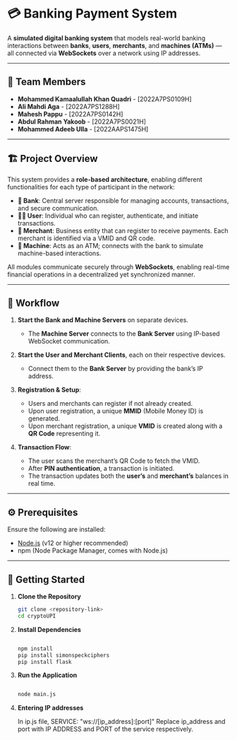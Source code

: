 # 💳 Banking Payment System

A **simulated digital banking system** that models real-world banking interactions between **banks**, **users**, **merchants**, and **machines (ATMs)** — all connected via **WebSockets** over a network using IP addresses.

---

## 👥 Team Members

- **Mohammed Kamaalullah Khan Quadri** - [2022A7PS0109H]
- **Ali Mahdi Aga** - [2022A7PS1288H]
- **Mahesh Pappu** - [2022A7PS0142H]
- **Abdul Rahman Yakoob** - [2022A7PS0021H]
- **Mohammed Adeeb Ulla** - [2022AAPS1475H]

---

## 🏗️ Project Overview

This system provides a **role-based architecture**, enabling different functionalities for each type of participant in the network:

- **🏦 Bank**: Central server responsible for managing accounts, transactions, and secure communication.
- **🧑‍💼 User**: Individual who can register, authenticate, and initiate transactions.
- **🏪 Merchant**: Business entity that can register to receive payments. Each merchant is identified via a VMID and QR code.
- **🏧 Machine**: Acts as an ATM; connects with the bank to simulate machine-based interactions.

All modules communicate securely through **WebSockets**, enabling real-time financial operations in a decentralized yet synchronized manner.

---

## 🔁 Workflow

1. **Start the Bank and Machine Servers** on separate devices.
   - The **Machine Server** connects to the **Bank Server** using IP-based WebSocket communication.

2. **Start the User and Merchant Clients**, each on their respective devices.
   - Connect them to the **Bank Server** by providing the bank’s IP address.

3. **Registration & Setup**:
   - Users and merchants can register if not already created.
   - Upon user registration, a unique **MMID** (Mobile Money ID) is generated.
   - Upon merchant registration, a unique **VMID** is created along with a **QR Code** representing it.

4. **Transaction Flow**:
   - The user scans the merchant’s QR Code to fetch the VMID.
   - After **PIN authentication**, a transaction is initiated.
   - The transaction updates both the **user’s** and **merchant’s** balances in real time.

---

## ⚙️ Prerequisites

Ensure the following are installed:

- [Node.js](https://nodejs.org/) (v12 or higher recommended)
- npm (Node Package Manager, comes with Node.js)

---

## 🚀 Getting Started

1. **Clone the Repository**
   ```bash
   git clone <repository-link>
   cd cryptoUPI

2. **Install Dependencies**

   ```bash

   npm install
   pip install simonspeckciphers
   pip install flask

3. **Run the Application**

   ``` bash

   node main.js

4. **Entering IP addresses**

   In ip.js file, SERVICE: "ws://[ip_address]:[port]"
   Replace ip_address and port with IP ADDRESS and PORT of the service respectively.
